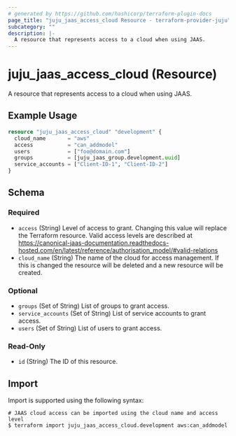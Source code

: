 ```yaml
---
# generated by https://github.com/hashicorp/terraform-plugin-docs
page_title: "juju_jaas_access_cloud Resource - terraform-provider-juju"
subcategory: ""
description: |-
  A resource that represents access to a cloud when using JAAS.
---
```


# juju_jaas_access_cloud (Resource)

A resource that represents access to a cloud when using JAAS.

## Example Usage

```terraform
resource "juju_jaas_access_cloud" "development" {
  cloud_name       = "aws"
  access           = "can_addmodel"
  users            = ["foo@domain.com"]
  groups           = [juju_jaas_group.development.uuid]
  service_accounts = ["Client-ID-1", "Client-ID-2"]
}
```

<!-- schema generated by tfplugindocs -->
## Schema

### Required

- `access` (String) Level of access to grant. Changing this value will replace the Terraform resource. Valid access levels are described at https://canonical-jaas-documentation.readthedocs-hosted.com/en/latest/reference/authorisation_model/#valid-relations
- `cloud_name` (String) The name of the cloud for access management. If this is changed the resource will be deleted and a new resource will be created.

### Optional

- `groups` (Set of String) List of groups to grant access.
- `service_accounts` (Set of String) List of service accounts to grant access.
- `users` (Set of String) List of users to grant access.

### Read-Only

- `id` (String) The ID of this resource.

## Import

Import is supported using the following syntax:

```shell
# JAAS cloud access can be imported using the cloud name and access level
$ terraform import juju_jaas_access_cloud.development aws:can_addmodel
```
